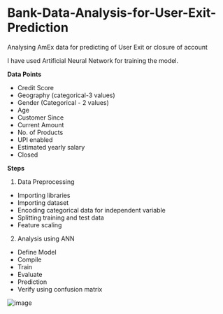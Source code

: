 # Bank-Data-Analysis-for-User-Exit-Prediction
Analysing AmEx data for predicting of User Exit or closure of account

I have used Artificial Neural Network for training the model. 

**Data Points**
-	Credit Score
-	Geography (categorical-3 values)
-	Gender (Categorical - 2 values)
-	Age
-	Customer Since
-	Current Amount
-	No. of Products
-	UPI enabled
-	Estimated yearly salary
-	Closed
  
**Steps**
1.	Data Preprocessing
-	Importing libraries
-	Importing dataset
-	Encoding categorical data for independent variable
-	Splitting training and test data
-	Feature scaling
2.	Analysis using ANN
-	Define Model
-	Compile
-	Train
-	Evaluate
-	Prediction
-	Verify using confusion matrix

  
  ![image](https://github.com/user-attachments/assets/58feede1-1384-4881-a0cc-820ca849c814)
